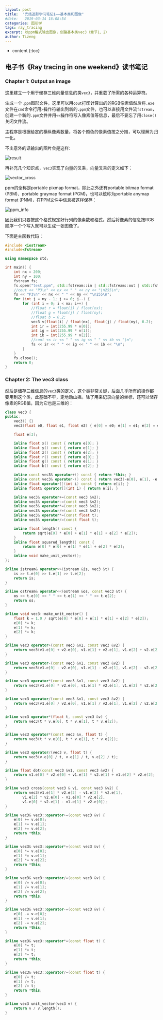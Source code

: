 ```yaml
---
layout: post
title:  "光线追踪学习笔记1——基本类和图像"
#date:   2019-03-14 16:08:54
categories: 图形学
tags: ray_tracing
excerpt: 以ppm格式输出图像，创建基本类vec3（章节1、2）
author: Tizeng
---
```


* content
{:toc}

## 电子书《Ray tracing in one weekend》读书笔记

### Chapter 1: Output an image

这里建立一个用于储存三维向量信息的类`vec3`，并重载了所需的各种运算符。

生成一个`.ppm`图形文件，这里可以用`cout`打印计算出的的RGB像素值然后将`.exe`文件在`cmd`命令行用`>`操作符输出到新的`.ppm`文件，也可以直接用文件流`fstream`，创建一个新的`.ppm`文件并用`<<`操作符写入像素值等信息，最后不要忘了用`close()`关闭文件流。

主程序是根据给定的横纵像素数量，将各个颜色的像素值按之分摊，可以理解为归一化。

不出意外的话输出的图片会是这样:

![result](https://github.com/tizengyan/images/raw/master/sample1.png)

再补充几个知识点，`vec3`实现了向量的叉乘，向量叉乘的定义如下：

![vector_cross](https://github.com/tizengyan/images/raw/master/vector_cross.png)

ppm的全称是portable pixmap format，除此之外还有portable bitmap format (PBM)、portable graymap format (PGM)，也可以统称为portable anymap format (PNM)，在PPM文件中信息被这样保存：

![ppm_info](https://github.com/tizengyan/images/raw/master/ppm_info.png)

因此我们只要按这个格式规定好行列的像素数和格式，然后将像素的信息按RGB顺序一个个写入就可以生成一张图像了。

下面是主函数代码：

```c++
#include <iostream>
#include<fstream>

using namespace std;

int main() {
    int nx = 200;
    int ny = 100;
    fstream fs;
    fs.open("test.ppm", std::fstream::in | std::fstream::out | std::fstream::app);
    //cout << "P3\n" << nx << " " << ny << "\n255\n";
    fs << "P3\n" << nx << " " << ny << "\n255\n";
    for (int j = ny - 1; j >= 0; j--) {
        for (int i = 0; i < nx; i++) {
            //float r = float(i) / float(nx);
            //float g = float(j) / float(ny);
            //float b = 0.2;
            vec3 v(float(i) / float(nx), float(j) / float(ny), 0.2);
            int ir = int(255.99 * v[0]);
            int ig = int(255.99 * v[1]);
            int ib = int(255.99 * v[2]);
            //cout << ir << " " << ig << " " << ib << "\n";
            fs << ir << " " << ig << " " << ib << "\n";
        }
    }
    fs.close();
    return 0;
}
```

### Chapter 2: The vec3 class

然后是储存三维信息的`vec3`类的定义，这个类非常关键，后面几乎所有的操作都要用到这个类，此基础不牢，定地动山摇。除了用来记录向量的坐标，还可以储存像素的RGB值，因为它也是三维的：

```c++
class vec3 {
public:
    vec3() {}
    vec3(float e0, float e1, float e2) { e[0] = e0; e[1] = e1; e[2] = e2; }

    float e[3];

    inline float x() const { return e[0]; }
    inline float y() const { return e[1]; }
    inline float z() const { return e[2]; }
    inline float r() const { return e[0]; }
    inline float g() const { return e[1]; }
    inline float b() const { return e[2]; }

    inline const vec3& operator+() const { return *this; }
    inline const vec3& operator-() const { return vec3(-e[0], e[1], -e[2]); } // ?
    inline float operator[](int i) const { return e[i]; }
    inline float& operator[](int i) { return e[i]; }

    inline vec3& operator+=(const vec3 &v2);
    inline vec3& operator-=(const vec3 &v2);
    inline vec3& operator*=(const vec3 &v2);
    inline vec3& operator/=(const vec3 &v2);
    inline vec3& operator*=(const float t);
    inline vec3& operator/=(const float t);

    inline float length() const {
        return sqrt(e[0] * e[0] + e[1] * e[1] + e[2] * e[2]);
    }
    inline float squared_length() const {
        return e[0] * e[0] + e[1] * e[1] + e[2] * e[2];
    }
    inline void make_unit_vector();
};

inline istream& operator>>(istream &is, vec3 &t) {
    is >> t.e[0] >> t.e[1] >> t.e[2];
    return is;
}

inline ostream& operator<<(ostream &os, const vec3 &t) {
    os << t.e[0] << " " << t.e[1] << " " << t.e[2];
    return os;
}

inline void vec3::make_unit_vector() {
    float k = 1.0 / sqrt(e[0] * e[0] + e[1] * e[1] + e[2] * e[2]);
    e[0] *= k;
    e[1] *= k;
    e[2] *= k;
}

inline vec3 operator+(const vec3 &v1, const vec3 &v2) {
    return vec3(v1.e[0] + v2.e[0], v1.e[1] + v2.e[1], v1.e[2] + v2.e[2]);
}

inline vec3 operator-(const vec3 &v1, const vec3 &v2) {
    return vec3(v1.e[0] - v2.e[0], v1.e[1] - v2.e[1], v1.e[2] - v2.e[2]);
}

inline vec3 operator*(const vec3 &v1, const vec3 &v2) {
    return vec3(v1.e[0] * v2.e[0], v1.e[1] * v2.e[1], v1.e[2] * v2.e[2]);
}

inline vec3 operator/(const vec3 &v1, const vec3 &v2) {
    return vec3(v1.e[0] / v2.e[0], v1.e[1] / v2.e[1], v1.e[2] / v2.e[2]);
}

inline vec3 operator*(float t, const vec3 &v) {
    return vec3(t * v.e[0], t * v.e[1], t * v.e[2]);
}

inline vec3 operator*(const vec3 &v, float t) {
    return vec3(t * v.e[0], t * v.e[1], t * v.e[2]);
}

inline vec3 operator/(vec3 v, float t) {
    return vec3(v.e[0] / t, v.e[1] / t, v.e[2] / t);
}

inline float dot(const vec3 &v1, const vec3 &v2) {
    return v1.e[0] * v2.e[0] + v1.e[1] * v2.e[1] + v1.e[2] * v2.e[2];
}

inline vec3 cross(const vec3 & v1, const vec3 &v2) {
    return vec3(v1.e[1] * v2.e[2] - v1.e[2] * v2.e[1],
        v1.e[2] * v2.e[0] - v1.e[0] * v2.e[2],
        v1.e[0] * v2.e[1] - v1.e[1] * v2.e[0]);
}

inline vec3& vec3::operator+=(const vec3 &v) {
    e[0] += v.e[0];
    e[1] += v.e[1];
    e[2] += v.e[2];
    return *this;
}

inline vec3& vec3::operator*=(const vec3 &v) {
    e[0] *= v.e[0];
    e[1] *= v.e[1];
    e[2] *= v.e[2];
    return *this;
}

inline vec3& vec3::operator/=(const vec3 &v) {
    e[0] /= v.e[0];
    e[1] /= v.e[1];
    e[2] /= v.e[2];
    return *this;
}

inline vec3& vec3::operator-=(const vec3 &v) {
    e[0] -= v.e[0];
    e[1] -= v.e[1];
    e[2] -= v.e[2];
    return *this;
}

inline vec3& vec3::operator*=(const float t) {
    e[0] *= t;
    e[1] *= t;
    e[2] *= t;
    return *this;
}

inline vec3& vec3::operator/=(const float t) {
    e[0] /= t;
    e[1] /= t;
    e[2] /= t;
    return *this;
}

inline vec3 unit_vector(vec3 v) {
    return v / v.length();
}
```